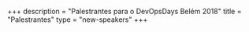 +++
description = "Palestrantes para o DevOpsDays Belém 2018"
title = "Palestrantes"
type = "new-speakers"
+++